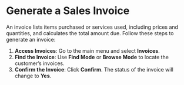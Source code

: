 # Generate a Sales Invoice

An invoice lists items purchased or services used, including prices and quantities, and calculates the total amount due. Follow these steps to generate an invoice:

1. **Access Invoices**: Go to the main menu and select **Invoices**.
2. **Find the Invoice**: Use **Find Mode** or **Browse Mode** to locate the customer’s invoices.
3. **Confirm the Invoice**: Click **Confirm**. The status of the invoice will change to **Yes**.

